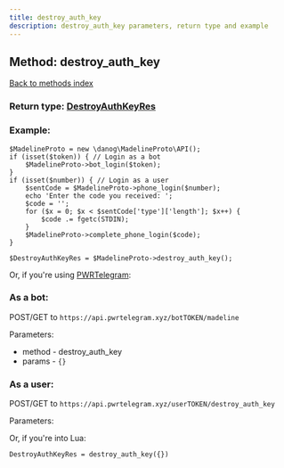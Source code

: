 ```yaml
---
title: destroy_auth_key
description: destroy_auth_key parameters, return type and example
---
```

## Method: destroy\_auth\_key  
[Back to methods index](index.md)




### Return type: [DestroyAuthKeyRes](../types/DestroyAuthKeyRes.md)

### Example:


```
$MadelineProto = new \danog\MadelineProto\API();
if (isset($token)) { // Login as a bot
    $MadelineProto->bot_login($token);
}
if (isset($number)) { // Login as a user
    $sentCode = $MadelineProto->phone_login($number);
    echo 'Enter the code you received: ';
    $code = '';
    for ($x = 0; $x < $sentCode['type']['length']; $x++) {
        $code .= fgetc(STDIN);
    }
    $MadelineProto->complete_phone_login($code);
}

$DestroyAuthKeyRes = $MadelineProto->destroy_auth_key();
```

Or, if you're using [PWRTelegram](https://pwrtelegram.xyz):

### As a bot:

POST/GET to `https://api.pwrtelegram.xyz/botTOKEN/madeline`

Parameters:

* method - destroy_auth_key
* params - `{}`



### As a user:

POST/GET to `https://api.pwrtelegram.xyz/userTOKEN/destroy_auth_key`

Parameters:




Or, if you're into Lua:

```
DestroyAuthKeyRes = destroy_auth_key({})
```

